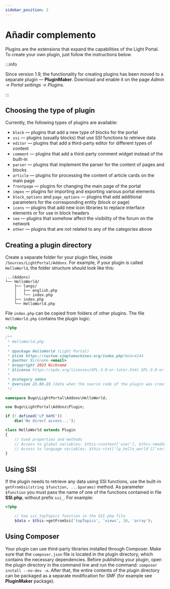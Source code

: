 ```yaml
---
sidebar_position: 2
---
```


# Añadir complemento
Plugins are the extensions that expand the capabilities of the Light Portal. To create your own plugin, just follow the instructions below.

:::info

Since version 1.9, the functionality for creating plugins has been moved to a separate plugin — **PluginMaker**. Download and enable it on the page _Admin -> Portal settings -> Plugins_.

:::

## Choosing the type of plugin
Currently, the following types of plugins are available:

* `block` — plugins that add a new type of blocks for the portal
* `ssi` — plugins (usually blocks) that use SSI functions to retrieve data
* `editor` — plugins that add a third-party editor for different types of content
* `comment` — plugins that add a third-party comment widget instead of the built-in
* `parser` — plugins that implement the parser for the content of pages and blocks
* `article` — plugins for processing the content of article cards on the main page
* `frontpage` — plugins for changing the main page of the portal
* `impex` — plugins for importing and exporting various portal elements
* `block_options` and `page_options` — plugins that add additional parameters for the corresponding entity (block or page)
* `icons` — plugins that add new icon libraries to replace interface elements or for use in block headers
* `seo` — plugins that somehow affect the visibility of the forum on the network
* `other` — plugins that are not related to any of the categories above

## Creating a plugin directory
Create a separate folder for your plugin files, inside `/Sources/LightPortal/Addons`. For example, if your plugin is called `HelloWorld`, the folder structure should look like this:

```
...(Addons)
└── HelloWorld/
    ├── langs/
    │   ├── english.php
    │   └── index.php
    ├── index.php
    └── HelloWorld.php
```

File `index.php` can be copied from folders of other plugins. The file `HelloWorld.php` contains the plugin logic:

```php
<?php

/**
 * HelloWorld.php
 *
 * @package HelloWorld (Light Portal)
 * @link https://custom.simplemachines.org/index.php?mod=4244
 * @author Nickname <email>
 * @copyright 2023 Nickname
 * @license https://spdx.org/licenses/GPL-3.0-or-later.html GPL-3.0-or-later
 *
 * @category addon
 * @version 23.03.23 (date when the source code of the plugin was created or last updated, in the format dd.mm.yy)
 */

namespace Bugo\LightPortal\Addons\HelloWorld;

use Bugo\LightPortal\Addons\Plugin;

if (! defined('LP_NAME'))
    die('No direct access...');

class HelloWorld extends Plugin
{
    // Used properties and methods
    // Access to global variables: $this->context['user'], $this->modSettings['variable'], etc.
    // Access to language variables: $this->txt['lp_hello_world']['variable_name']
}

```

## Using SSI
If the plugin needs to retrieve any data using SSI functions, use the built-in `getFromSsi(string $function, ...$params)` method. As parameter `$function` you must pass the name of one of the functions contained in file **SSI.php**, without prefix `ssi_`. For example:

```php
<?php

    // See ssi_topTopics function in the SSI.php file
    $data = $this->getFromSsi('topTopics', 'views', 10, 'array');
```

## Using Composer
Your plugin can use third-party libraries installed through Composer. Make sure that the `composer.json` file is located in the plugin directory, which contains the necessary dependencies. Before publishing your plugin, open the plugin directory in the command line and run the command: `composer install --no-dev -o`. After that, the entire contents of the plugin directory can be packaged as a separate modification for SMF (for example see **PluginMaker** package).
